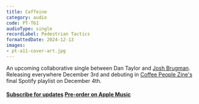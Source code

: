 ```yaml
---
title: Caffeine
category: audio
code: PT-T61
audioType: single
recordLabel: Pedestrian Tactics
formattedDate: 2024-12-13
images:
- pt-a11-cover-art.jpg
---
```


An upcoming collaborative single between Dan Taylor and [Josh Brugman](http://instagram.com/joshbrugman). Releasing everywhere December 3rd and debuting in [Coffee People Zine's](https://coffeepeople.org) final Spotify playlist on December 4th.

#### [Subscribe for updates](../newsletter) [Pre-order on Apple Music](https://music.apple.com/us/album/caffeine-single/1783964141)
